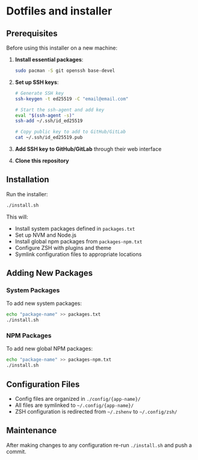 # Dotfiles and installer

## Prerequisites

Before using this installer on a new machine:

1. **Install essential packages**:
   ```bash
   sudo pacman -S git openssh base-devel
   ```

2. **Set up SSH keys**:
   ```bash
   # Generate SSH key
   ssh-keygen -t ed25519 -C "email@email.com"

   # Start the ssh-agent and add key
   eval "$(ssh-agent -s)"
   ssh-add ~/.ssh/id_ed25519

   # Copy public key to add to GitHub/GitLab
   cat ~/.ssh/id_ed25519.pub
   ```

3. **Add SSH key to GitHub/GitLab** through their web interface

4. **Clone this repository**

## Installation

Run the installer:
```bash
./install.sh
```

This will:
- Install system packages defined in `packages.txt`
- Set up NVM and Node.js
- Install global npm packages from `packages-npm.txt`
- Configure ZSH with plugins and theme
- Symlink configuration files to appropriate locations

## Adding New Packages

### System Packages
To add new system packages:
```bash
echo "package-name" >> packages.txt
./install.sh
```

### NPM Packages
To add new global NPM packages:
```bash
echo "package-name" >> packages-npm.txt
./install.sh
```

## Configuration Files

- Config files are organized in `./config/{app-name}/`
- All files are symlinked to `~/.config/{app-name}/`
- ZSH configuration is redirected from `~/.zshenv` to `~/.config/zsh/`

## Maintenance

After making changes to any configuration re-run `./install.sh` and push a commit.

